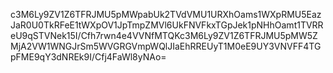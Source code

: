 c3M6Ly9ZV1Z6TFRJMU5pMWpabUk2TVdVMU1URXhOams1WXpRMU5EazJaR0U0TkRFeE1tWXpOV1JpTmpZMVl6UkFNVFkxTGpJek1pNHhOamt1TVRReU9qSTVNek15I/Cfh7rwn4e4VVNfMTQKc3M6Ly9ZV1Z6TFRJMU5pMW5ZMjA2VW1WNGJrSm5WVGRGVmpWQlJIaEhRREUyT1M0eE9UY3VNVFF4TGpFME9qY3dNREk9I/Cfj4FaWl8yNAo=